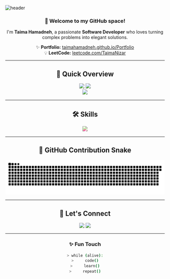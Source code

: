 ![header](https://capsule-render.vercel.app/api?type=waving&color=0:7F7FD5,100:91EAE4&height=280&section=header&text=Taima%20Hamadneh%20💻&fontSize=65&fontAlignY=38&animation=twinkling&desc=Software%20Developer%20%7C%20Problem%20Solver%20%7C%20Tech%20Enthusiast&descAlignY=55&descAlign=50)

<div align="center">

### 👋 Welcome to my GitHub space!
I'm **Taima Hamadneh**, a passionate **Software Developer** who loves turning complex problems into elegant solutions.  

✨ **Portfolio:** [taimahamadneh.github.io/Portfolio](https://taimahamadneh.github.io/Portfolio)  
💡 **LeetCode:** [leetcode.com/TaimaNizar](https://leetcode.com/TaimaNizar)

---

## 🚀 Quick Overview  

<div align="center">
  <img src="https://github-readme-stats.vercel.app/api?username=taimahamadneh&show_icons=true&theme=midnight-purple&hide_border=true&border_radius=15" width="400"/>
  <img src="https://github-readme-streak-stats.herokuapp.com?user=taimahamadneh&theme=midnight-purple&hide_border=true&border_radius=15" width="400"/>
  <br/>
  <img src="https://github-readme-stats.vercel.app/api/top-langs?username=taimahamadneh&layout=compact&langs_count=8&theme=midnight-purple&hide_border=true&border_radius=15" width="400"/>
</div>


---

## 🛠️ Skills

<div align="center">
  <img src="https://skillicons.dev/icons?i=python,cs,cpp,html,css,js,flutter,react,nodejs,sqlite,django,php,git,github,mongodb&theme=light" style="filter: hue-rotate(230deg) saturate(1.5);" />
</div>

---

## 🐍 GitHub Contribution Snake

![snake gif](https://github.com/TaimaHamadneh/TaimaHamadneh/blob/output/github-snake.svg)

---

## 🤝 Let's Connect

<p align="center">
  <a href="mailto:taimanizar45@gmail.com"><img src="https://img.shields.io/badge/Gmail-EA4335?style=for-the-badge&logo=gmail&logoColor=white" height="30"></a>
  <a href="https://linkedin.com/in/taimahamadneh"><img src="https://img.shields.io/badge/LinkedIn-0077b5?style=for-the-badge&logo=linkedin&logoColor=white" height="30"></a>
</p>

---

### ✨ Fun Touch
```bash
> while (alive):
>     code()
>     learn()
>     repeat()


